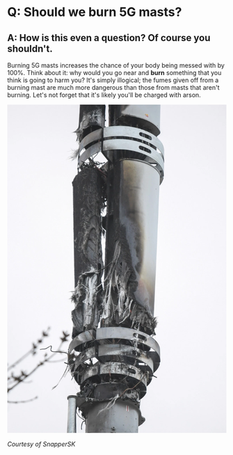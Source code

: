# Q: Should we burn 5G masts?
## A: How is this even a question? Of course you shouldn't.

Burning 5G masts increases the chance of your body being messed with by 100%. Think about it: why would you go near and **burn** something that you think is going to harm you? It's simply illogical; the fumes given off from a burning mast are much more dangerous than those from masts that aren't burning. Let's not forget that it's likely you'll be charged with arson.

![Arson](/assets/arson.png)

*Courtesy of SnapperSK*